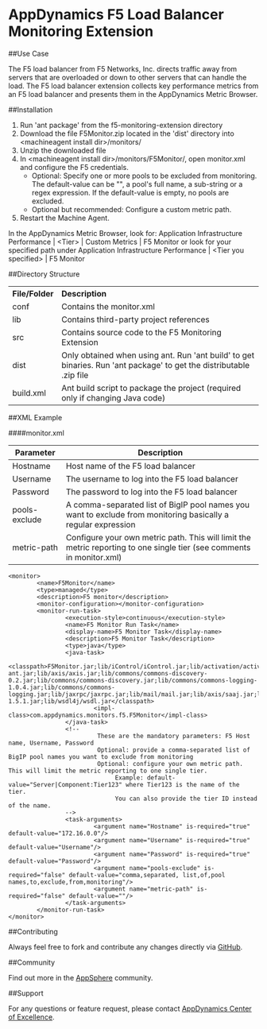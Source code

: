 # AppDynamics F5 Load Balancer Monitoring Extension

##Use Case

The F5 load balancer from F5 Networks, Inc. directs traffic away from servers that are overloaded or down to other servers that can handle the load. 
The F5 load balancer extension collects key performance metrics from an F5 load balancer and presents them in the AppDynamics Metric Browser. 


##Installation

1. Run 'ant package' from the f5-monitoring-extension directory
2. Download the file F5Monitor.zip located in the 'dist' directory into \<machineagent install dir\>/monitors/
3. Unzip the downloaded file
4. In \<machineagent install dir\>/monitors/F5Monitor/, open monitor.xml and configure the F5 credentials. 
	* Optional: Specify one or more pools to be excluded from monitoring. The default-value can be "", a pool's full name, a sub-string or a regex expression. If the default-value is empty, no pools are excluded.
	* Optional but recommended: Configure a custom metric path.
5. Restart the Machine Agent. 
 
In the AppDynamics Metric Browser, look for: Application Infrastructure Performance  | \<Tier\> | Custom Metrics | F5 Monitor
or look for your specified path under Application Infrastructure Performance | \<Tier you specified\> | F5 Monitor

##Directory Structure

<table><tbody>
<tr>
<th align="left"> File/Folder </th>
<th align="left"> Description </th>
</tr>
<tr>
<td class='confluenceTd'> conf </td>
<td class='confluenceTd'> Contains the monitor.xml </td>
</tr>
<tr>
<td class='confluenceTd'> lib </td>
<td class='confluenceTd'> Contains third-party project references </td>
</tr>
<tr>
<td class='confluenceTd'> src </td>
<td class='confluenceTd'> Contains source code to the F5 Monitoring Extension </td>
</tr>
<tr>
<td class='confluenceTd'> dist </td>
<td class='confluenceTd'> Only obtained when using ant. Run 'ant build' to get binaries. Run 'ant package' to get the distributable .zip file </td>
</tr>
<tr>
<td class='confluenceTd'> build.xml </td>
<td class='confluenceTd'> Ant build script to package the project (required only if changing Java code) </td>
</tr>
</tbody>
</table>


##XML Example

####monitor.xml

| Parameter | Description |
| --- | --- |
| Hostname | Host name of the F5 load balancer  |
| Username | The username to log into the F5 load balancer |
| Password | The password to log into the F5 load balancer |
| pools-exclude | A comma-separated list of BigIP pool names you want to exclude from monitoring basically a regular expression|
| metric-path | Configure your own metric path. This will limit the metric reporting to one single tier (see comments in monitor.xml) |

~~~~
<monitor>
        <name>F5Monitor</name>
        <type>managed</type>
        <description>F5 monitor</description>
        <monitor-configuration></monitor-configuration>
        <monitor-run-task>
                <execution-style>continuous</execution-style>
                <name>F5 Monitor Run Task</name>
                <display-name>F5 Monitor Task</display-name>
                <description>F5 Monitor Task</description>
                <type>java</type>
                <java-task>
                        <classpath>F5Monitor.jar;lib/iControl/iControl.jar;lib/activation/activation.jar;lib/axis/axis-ant.jar;lib/axis/axis.jar;lib/commons/commons-discovery-0.2.jar;lib/commons/commons-discovery.jar;lib/commons/commons-logging-1.0.4.jar;lib/commons/commons-logging.jar;lib/jaxrpc/jaxrpc.jar;lib/mail/mail.jar;lib/axis/saaj.jar;lib/wsdl4j/wsdl4j-1.5.1.jar;lib/wsdl4j/wsdl.jar</classpath>
                        <impl-class>com.appdynamics.monitors.f5.F5Monitor</impl-class>
                </java-task>
                <!-- 
                         These are the mandatory parameters: F5 Host name, Username, Password
                         Optional: provide a comma-separated list of BigIP pool names you want to exclude from monitoring
                         Optional: configure your own metric path. This will limit the metric reporting to one single tier.
                              Example: default-value="Server|Component:Tier123" where Tier123 is the name of the tier.
                              You can also provide the tier ID instead of the name.
                -->
                <task-arguments>
                        <argument name="Hostname" is-required="true" default-value="172.16.0.0"/>
                        <argument name="Username" is-required="true" default-value="Username"/>
                        <argument name="Password" is-required="true" default-value="Password"/>
                        <argument name="pools-exclude" is-required="false" default-value="comma,separated, list,of,pool names,to,exclude,from,monitoring"/>                       
                        <argument name="metric-path" is-required="false" default-value=""/>
                </task-arguments>
        </monitor-run-task>
</monitor>
~~~~


##Contributing

Always feel free to fork and contribute any changes directly via [GitHub](https://github.com/Appdynamics/f5-monitoring-extension).

##Community

Find out more in the [AppSphere](http://appsphere.appdynamics.com/t5/eXchange/F5-Monitoring-Extension/idi-p/2063) community.

##Support

For any questions or feature request, please contact [AppDynamics Center of Excellence](mailto:ace-request@appdynamics.com).

